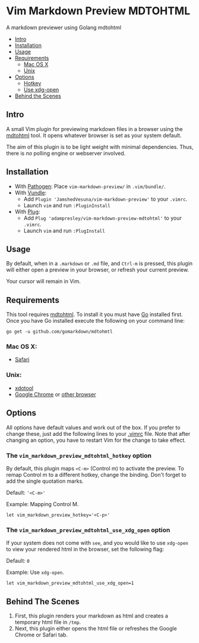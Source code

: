 # Vim Markdown Preview MDTOHTML
A markdown previewer using Golang mdtohtml

- [Intro](#intro)
- [Installation](#installation)
- [Usage](#usage)
- [Requirements](#requirements)
    - [Mac OS X](#mac-os-x)
    - [Unix](#unix)
- [Options](#options)
    - [Hotkey](#hotkey)
    - [Use xdg-open](#xdg)
- [Behind the Scenes](#behind-the-scenes)

## Intro

A small Vim plugin for previewing markdown files in a browser using the [mdtohtml](https://github.com/gomarkdown/mdtohtml) tool. It opens whatever browser is set as your system default.

The aim of this plugin is to be light weight with minimal dependencies. Thus, there is *no* polling engine or webserver involved.

## Installation

* With [Pathogen](https://github.com/tpope/vim-pathogen): Place `vim-markdown-preview/` in `.vim/bundle/`.
* With [Vundle](https://github.com/VundleVim/Vundle.vim):
    * Add `Plugin 'JamshedVesuna/vim-markdown-preview'` to your `.vimrc`.
    * Launch `vim` and run `:PluginInstall`
* With [Plug](https://github.com/junegunn/vim-plug):
	 * Add `Plug 'adampresley/vim-markdown-preview-mdtohtml'` to your `.vimrc`.
	 * Launch `vim` and run `:PlugInstall`

## Usage

By default, when in a `.markdown` or `.md` file, and  `Ctrl-m` is pressed, this plugin will either open a preview in your browser, or refresh your current preview.

Your cursor will remain in Vim.

## Requirements

This tool requires [mdtohtml](https://github.com/gomarkdown/mdtohtml). To install it you must have [Go](https://golang.org) installed first. Once you have Go installed execute the following on your command line:

```
go get -u github.com/gomarkdown/mdtohmtl
```

### Mac OS X:

* [Safari](https://www.apple.com/safari/)

### Unix:

* [xdotool](https://github.com/jordansissel/xdotool)
* [Google Chrome](https://www.google.com/chrome/browser/) or [other browser](https://github.com/JamshedVesuna/vim-markdown-preview/wiki/Use-other-browser-to-preview-markdown#ubuntu-or-debian)

## Options

All options have default values and work out of the box. If you prefer to change these, just add the following lines to your [.vimrc](http://vim.wikia.com/wiki/Open_vimrc_file) file.
Note that after changing an option, you have to restart Vim for the change to take effect.

<a name='hotkey'></a>
### The `vim_markdown_preview_mdtohtml_hotkey` option

By default, this plugin maps `<C-m>` (Control m) to activate the preview. To remap Control m to a different hotkey, change the binding. Don't forget to add the single quotation marks.

Default: `'<C-m>'`

Example: Mapping Control M.
```vim
let vim_markdown_preview_hotkey='<C-p>'
```

<a name='xdg'></a>
### The `vim_markdown_preview_mdtohtml_use_xdg_open` option

If your system does not come with `see`, and you would like to use `xdg-open` to view your rendered html in the browser, set the following flag:

Default: `0`

Example: Use `xdg-open`.
```vim
let vim_markdown_preview_mdtohtml_use_xdg_open=1
```

## Behind The Scenes

1. First, this plugin renders your markdown as html and creates a temporary html file in `/tmp`.
2. Next, this plugin either opens the html file or refreshes the Google Chrome or Safari tab.
